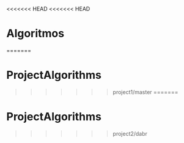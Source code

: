 <<<<<<< HEAD
<<<<<<< HEAD
# Algoritmos
=======
# ProjectAlgorithms
>>>>>>> project1/master
=======
# ProjectAlgorithms
>>>>>>> project2/dabr
